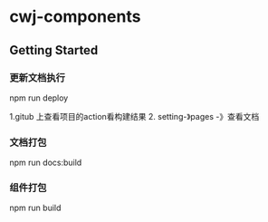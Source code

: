 # cwj-components

## Getting Started

### 更新文档执行
npm run deploy

1.gitub 上查看项目的action看构建结果
2. setting-》pages -》查看文档

### 文档打包
npm run docs:build

### 组件打包
npm run build